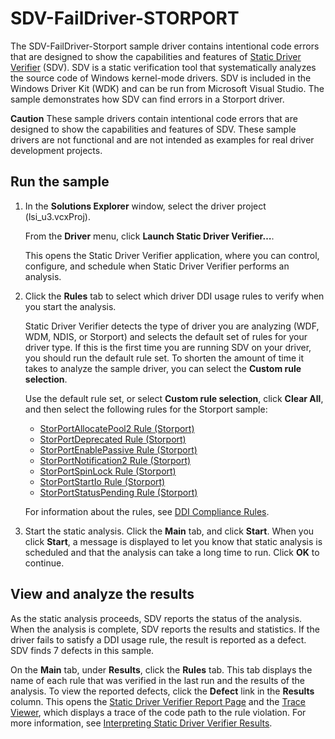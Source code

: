 SDV-FailDriver-STORPORT
=======================

The SDV-FailDriver-Storport sample driver contains intentional code errors that are designed to show the capabilities and features of [Static Driver Verifier](http://msdn.microsoft.com/en-us/library/windows/hardware/ff552808) (SDV). SDV is a static verification tool that systematically analyzes the source code of Windows kernel-mode drivers. SDV is included in the Windows Driver Kit (WDK) and can be run from Microsoft Visual Studio. The sample demonstrates how SDV can find errors in a Storport driver.

**Caution** These sample drivers contain intentional code errors that are designed to show the capabilities and features of SDV. These sample drivers are not functional and are not intended as examples for real driver development projects.

Run the sample
--------------

1.  In the **Solutions Explorer** window, select the driver project (lsi\_u3.vcxProj).

    From the **Driver** menu, click **Launch Static Driver Verifier…**.

    This opens the Static Driver Verifier application, where you can control, configure, and schedule when Static Driver Verifier performs an analysis.

2.  Click the **Rules** tab to select which driver DDI usage rules to verify when you start the analysis.

    Static Driver Verifier detects the type of driver you are analyzing (WDF, WDM, NDIS, or Storport) and selects the default set of rules for your driver type. If this is the first time you are running SDV on your driver, you should run the default rule set. To shorten the amount of time it takes to analyze the sample driver, you can select the **Custom rule selection**.

    Use the default rule set, or select **Custom rule selection**, click **Clear All**, and then select the following rules for the Storport sample:

    -   [StorPortAllocatePool2 Rule (Storport)](http://msdn.microsoft.com/en-us/library/windows/hardware/hh454259)
    -   [StorPortDeprecated Rule (Storport)](http://msdn.microsoft.com/en-us/library/windows/hardware/hh454263)
    -   [StorPortEnablePassive Rule (Storport)](http://msdn.microsoft.com/en-us/library/windows/hardware/hh454264)
    -   [StorPortNotification2 Rule (Storport)](http://msdn.microsoft.com/en-us/library/windows/hardware/hh454268)
    -   [StorPortSpinLock Rule (Storport)](http://msdn.microsoft.com/en-us/library/windows/hardware/hh454273)
    -   [StorPortStartIo Rule (Storport)](http://msdn.microsoft.com/en-us/library/windows/hardware/hh454274)
    -   [StorPortStatusPending Rule (Storport)](http://msdn.microsoft.com/en-us/library/windows/hardware/hh454275)

    For information about the rules, see [DDI Compliance Rules](http://msdn.microsoft.com/en-us/library/windows/hardware/ff552840).

3.  Start the static analysis. Click the **Main** tab, and click **Start**. When you click **Start**, a message is displayed to let you know that static analysis is scheduled and that the analysis can take a long time to run. Click **OK** to continue.

View and analyze the results
----------------------------

As the static analysis proceeds, SDV reports the status of the analysis. When the analysis is complete, SDV reports the results and statistics. If the driver fails to satisfy a DDI usage rule, the result is reported as a defect. SDV finds 7 defects in this sample.

On the **Main** tab, under **Results**, click the **Rules** tab. This tab displays the name of each rule that was verified in the last run and the results of the analysis. To view the reported defects, click the **Defect** link in the **Results** column. This opens the [Static Driver Verifier Report Page](http://msdn.microsoft.com/en-us/library/windows/hardware/ff552834) and the [Trace Viewer](http://msdn.microsoft.com/en-us/library/windows/hardware/ff544659), which displays a trace of the code path to the rule violation. For more information, see [Interpreting Static Driver Verifier Results](http://msdn.microsoft.com/en-us/library/windows/hardware/ff547228).

